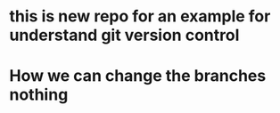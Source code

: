 # this is new repo for an example for understand git version control
# How we can change the branches nothing